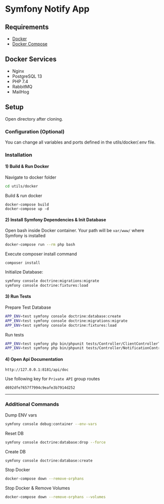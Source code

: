 # Symfony Notify App

## Requirements

* [Docker](https://docs.docker.com/engine/install/)
* [Docker Compose](https://docs.docker.com/compose/install/)

## Docker Services

* Nginx
* PostgreSQL 13
* PHP 7.4
* RabbitMQ
* MailHog

## Setup

Open directory after cloning.

### Configuration (Optional)

You can change all variables and ports defined in the utils/docker/.env file.

### Installation

#### 1) Build & Run Docker

Navigate to docker folder
```bash
cd utils/docker
```

Build & run docker
```
docker-compose build
docker-compose up -d
```

#### 2) Install Symfony Dependencies & Init Database

Open bash inside Docker container. Your path will be `var/www/` where Symfony is installed
```bash
docker-compose run --rm php bash
```

Execute composer install command
```
composer install
```

Initialize Database: 
```bash
symfony console doctrine:migrations:migrate
symfony console doctrine:fixtures:load
```

#### 3) Run Tests

Prepare Test Database
```bash
APP_ENV=test symfony console doctrine:database:create
APP_ENV=test symfony console doctrine:migrations:migrate
APP_ENV=test symfony console doctrine:fixtures:load
```

Run tests

```bash
APP_ENV=test symfony php bin/phpunit tests/Controller/ClientControllerTest.php
APP_ENV=test symfony php bin/phpunit tests/Controller/NotificationControllerTest.php
```

#### 4) Open Api Documentation

```
http://127.0.0.1:8181/api/doc
```

Use following key for `Private API` group routes
```
d692dfe7657f7994c9eafe3b7914d252
```

------

### Additional Commands

Dump ENV vars
```bash
symfony console debug:container --env-vars
```

Reset DB
```bash
symfony console doctrine:database:drop --force
```

Create DB
```bash
symfony console doctrine:database:create
```

Stop Docker
```bash
docker-compose down --remove-orphans
```

Stop Docker & Remove Volumes
```bash
docker-compose down --remove-orphans --volumes
```